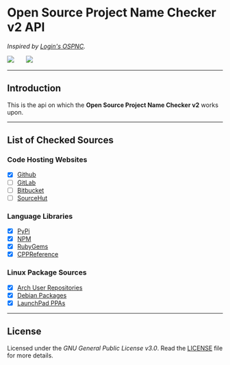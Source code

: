 # Open Source Project Name Checker v2 API
*Inspired by [Login's OSPNC](https://github.com/LogIN-/ospnc).*

<!-- Shields here. -->
<img src="https://img.shields.io/github/stars/ApoorvaKashyap/ospnc-v2-api?style=social">&nbsp;&nbsp;&nbsp;&nbsp;&nbsp;&nbsp;
<img src="https://img.shields.io/github/forks/ApoorvaKashyap/ospnc-v2-api?style=social">

---

## Introduction
This is the api on which the **Open Source Project Name Checker v2** works upon. 

---

## List of Checked Sources

### Code Hosting Websites
- [X] [Github](https://github.com)
- [ ] [GitLab](https://gitlab.org)
- [ ] [Bitbucket](https://bitcbucket.org)
- [ ] [SourceHut](https://sourcehut.org/)

### Language Libraries
- [X] [PyPi](https://pypi.org)
- [X] [NPM](https://npmjs.org)
- [X] [RubyGems](https://rubygems.org)
- [X] [CPPReference](https://en.cppreference.com/w/cpp/links/libs)

### Linux Package Sources
- [X] [Arch User Repositories](https://aur.archlinux.org/packages/)
- [X] [Debian Packages](https://packages.debian.org/)
- [X] [LaunchPad PPAs](https://launchpad.net)

---

## License
Licensed under the *GNU General Public License v3.0*.
Read the [LICENSE](https://github.com/ApoorvaKashyap/ospnc-v2-api/blob/main/LICENSE) file for more details.